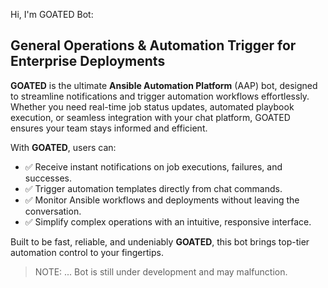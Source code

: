 Hi, I'm GOATED Bot:
## General Operations & Automation Trigger for Enterprise Deployments

**GOATED** is the ultimate **Ansible Automation Platform** (AAP) bot, designed to streamline notifications and trigger automation workflows effortlessly. Whether you need real-time job status updates, automated playbook execution, or seamless integration with your chat platform, GOATED ensures your team stays informed and efficient.

With **GOATED**, users can:

- ✅ Receive instant notifications on job executions, failures, and successes.
- ✅ Trigger automation templates directly from chat commands.
- ✅ Monitor Ansible workflows and deployments without leaving the conversation.
- ✅ Simplify complex operations with an intuitive, responsive interface.

Built to be fast, reliable, and undeniably **GOATED**, this bot brings top-tier automation control to your fingertips.

> NOTE: 
> ... Bot is still under development and may malfunction.